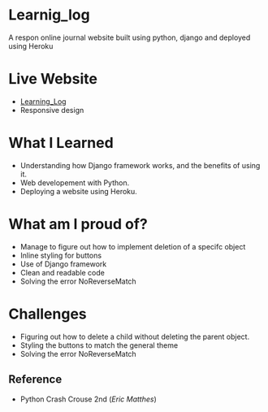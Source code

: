# Learnig_log
A respon online journal website built using python, django and deployed using Heroku

# Live Website
 - [Learning_Log](https://learning-log-journal.herokuapp.com/)
 - Responsive design

# What I Learned
 - Understanding how Django framework works, and the benefits of using it.
 - Web developement with Python.
 - Deploying a website using Heroku.

# What am I proud of?
 - Manage to figure out how to implement deletion of a specifc object
 - Inline styling for buttons
 - Use of Django framework
 - Clean and readable code
 - Solving the error NoReverseMatch

# Challenges
 - Figuring out how to delete a child without deleting the parent object.
 - Styling the buttons to match the general theme
 - Solving the error NoReverseMatch

## Reference
 - Python Crash Crouse 2nd (*Eric Matthes*)


